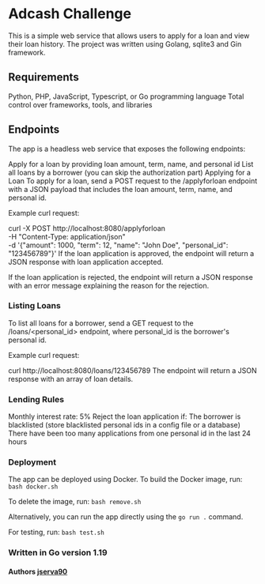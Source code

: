 # Adcash Challenge

This is a simple web service that allows users to apply for a loan and view their loan history. The project was written using Golang, sqlite3 and Gin framework.

## Requirements
Python, PHP, JavaScript, Typescript, or Go programming language
Total control over frameworks, tools, and libraries
## Endpoints
The app is a headless web service that exposes the following endpoints:

Apply for a loan by providing loan amount, term, name, and personal id
List all loans by a borrower (you can skip the authorization part)
Applying for a Loan
To apply for a loan, send a POST request to the /applyforloan endpoint with a JSON payload that includes the loan amount, term, name, and personal id.

Example curl request:

curl -X POST http://localhost:8080/applyforloan \
-H "Content-Type: application/json" \
-d '{"amount": 1000, "term": 12, "name": "John Doe", "personal_id": "123456789"}'
If the loan application is approved, the endpoint will return a JSON response with loan application accepted.

If the loan application is rejected, the endpoint will return a JSON response with an error message explaining the reason for the rejection.

### Listing Loans
To list all loans for a borrower, send a GET request to the /loans/<personal_id> endpoint, where personal_id is the borrower's personal id.

Example curl request:

curl http://localhost:8080/loans/123456789
The endpoint will return a JSON response with an array of loan details.

### Lending Rules
Monthly interest rate: 5%
Reject the loan application if:
The borrower is blacklisted (store blacklisted personal ids in a config file or a database)
There have been too many applications from one personal id in the last 24 hours

### Deployment
The app can be deployed using Docker. To build the Docker image, run:
`bash docker.sh`

To delete the image, run:
`bash remove.sh`

Alternatively, you can run the app directly using the `go run .` command.

For testing, run:
`bash test.sh`

### Written in Go version 1.19
#### Authors [jserva90](https://github.com/jserva90)